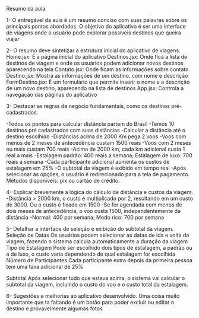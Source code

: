 Resumo da aula

1- O entregável da aula é um resumo conciso com suas palavras sobre os principais pontos abordados.
O objetivo do aplicativo é ser uma interface de viagens onde o usuário pode explorar possíveis destinos que queira viajar

2- O resumo deve sintetizar a estrutura inicial do aplicativo de viagens.
Home.jsx:
É a página inicial do aplicativo
Destinos.jsx:
Onde fica a lista de destinos de viagem e onde os usuários podem adicionar novos destinos aparecendo na tela
Contato.jsx:
Onde ficam as informações sobre contato
Destino.jsx:
Mostra as informações de um destino, com nome e descrição
FormDestino.jsx:
É um formulário que permite inserir o nome e a descrição de um novo destino, aparecendo na lista de destinos
App.jsx:
Controla a navegação das páginas do aplicativo

3- Destacar as regras de negócio fundamentais, como os destinos pré-cadastrados.

-Todos os pontos para calcular distância partem do Brasil
-Temos 10 destinos pré cadastrados com suas distâncias
-Calcular a distância até o destino escolhido
-Distâncias acima de 2000 Km pega 2 voos
-Voos com menos de 2 meses de antecedência custam 1500 reais
-Voos com 2 meses ou mais custam 700 reais
-Acima de 2000 km, cada km adicional custa 1 real a mais
-Estalagem padrão: 400 reais a semana; Estalagem de luxo: 700 reais a semana
-Cada participante adicional aumenta os custos de estalagem em 25%
-O subtotal da viagem é exibido em tempo real
-Após selecionar as opções, o usuário é redirecionado para a tela de pagamento. Métodos disponíveis: pix ou cartão de crédito.


4- Explicar brevemente a lógica do cálculo de distância e custos da viagem.
-Distância > 2000 km, o custo é multiplicado por 2, resultando em um custo de 3000. Ou o custo é fixado em 1500
-Se for agendada com menos de dois meses de antecedência, o voo custa 1500, independentemente da distância
-Normal: 400 por semana; Modo rico: 700 por semana

5- Detalhar a interface de seleção e exibição do subtotal da viagem.
Seleção de Datas
Os usuários podem selecionar as datas de ida e volta da viagem, fazendo o sistema
calcula automaticamente a duração da viagem
Tipo de Estalagem
Pode ser escolhido dois tipos de estalagem, a padrão ou a de luxo, o custo varia dependendo de qual estalagem for escolhida
Número de Participantes
Cada participante extra depois da primeira pessoa tem uma taxa adicional de 25% 

Subtotal
Após selecionar tudo que estava acima, o sistema vai calcular o subtotal da viagem, incluindo o custo do voo e o custo total da estalagem.

6- Sugestões e melhorias ao aplicativo desenvolvido.
Uma coisa muito importante que ta faltando é um botão para poder excluir ou editar o destino e provavelmente algumas fotos

